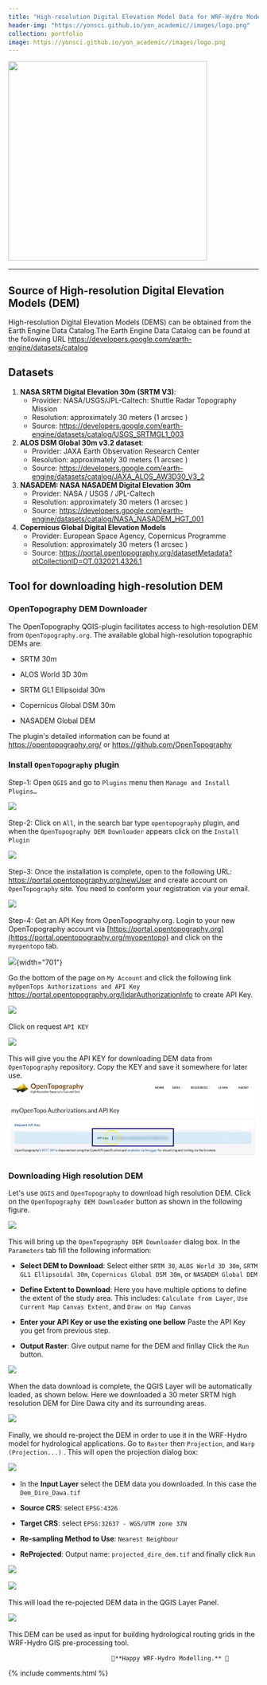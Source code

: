 ```yaml
---
title: "High-resolution Digital Elevation Model Data for WRF-Hydro Mode"
header-img: "https://yonsci.github.io/yon_academic//images/logo.png"
collection: portfolio
image: https://yonsci.github.io/yon_academic//images/logo.png
---
```


<img src="{{page.image}}" width="400" height="400" />

---

## Source of High-resolution Digital Elevation Models (DEM)

High-resolution Digital Elevation Models (DEMS) can be obtained from the Earth Engine Data Catalog.The Earth Engine Data Catalog can be found at the following URL <https://developers.google.com/earth-engine/datasets/catalog>

## Datasets

1)  **NASA SRTM Digital Elevation 30m (SRTM V3)**:
    -   Provider: NASA/USGS/JPL-Caltech: Shuttle Radar Topography Mission
    -   Resolution: approximately 30 meters (1 arcsec )
    -   Source: <https://developers.google.com/earth-engine/datasets/catalog/USGS_SRTMGL1_003>
2)  **ALOS DSM Global 30m v3.2 dataset**:
    -   Provider: JAXA Earth Observation Research Center
    -   Resolution: approximately 30 meters (1 arcsec )
    -   Source: <https://developers.google.com/earth-engine/datasets/catalog/JAXA_ALOS_AW3D30_V3_2>
3)  **NASADEM: NASA NASADEM Digital Elevation 30m**
    -   Provider: NASA / USGS / JPL-Caltech
    -   Resolution: approximately 30 meters (1 arcsec )
    -   Source: <https://developers.google.com/earth-engine/datasets/catalog/NASA_NASADEM_HGT_001>
4)  **Copernicus Global Digital Elevation Models**
    -   Provider: European Space Agency, Copernicus Programme
    -   Resolution: approximately 30 meters (1 arcsec )
    -   Source: <https://portal.opentopography.org/datasetMetadata?otCollectionID=OT.032021.4326.1>

## Tool for downloading high-resolution DEM

### OpenTopography DEM Downloader

The OpenTopography QGIS-plugin facilitates access to high-resolution DEM from `OpenTopography.org`. The available global high-resolution topographic DEMs are:

-   SRTM 30m

-   ALOS World 3D 30m

-   SRTM GL1 Ellipsoidal 30m

-   Copernicus Global DSM 30m

-   NASADEM Global DEM

The plugin's detailed information can be found at <https://opentopography.org/> or <https://github.com/OpenTopography>

### Install `OpenTopography` plugin

Step-1: Open `QGIS` and go to `Plugins` menu then `Manage and Install Plugins…`

![](https://yonsci.github.io/yon_academic//images/plugin1.png)

Step-2: Click on `All`, in the search bar type `opentopography` plugin, and when the `OpenTopography DEM Downloader` appears click on the `Install Plugin`

![](https://yonsci.github.io/yon_academic//images/plugin2.png)

Step-3: Once the installation is complete, open to the following URL: <https://portal.opentopography.org/newUser> and create account on `OpenTopography` site. You need to conform your registration via your email.

![](https://yonsci.github.io/yon_academic//images/fill_form.png)

Step-4: Get an API Key from OpenTopography.org. Login to your new OpenTopography account via [https://portal.opentopography.org](https://portal.opentopography.org/myopentopo) and click on the `myopentopo` tab.

![](https://yonsci.github.io/yon_academic//images/myopentopo.png){width="701"}

Go the bottom of the page on `My Account` and click the following link `myOpenTops Authorizations and API Key` <https://portal.opentopography.org/lidarAuthorizationInfo> to create API Key.

![](https://yonsci.github.io/yon_academic//images/account.png)

Click on request `API KEY`

![](https://yonsci.github.io/yon_academic//images/apikey.png)

This will give you the API KEY for downloading DEM data from `OpenTopography` repository. Copy the KEY and save it somewhere for later use. ![](images/key.png)

### Downloading High resolution DEM

Let's use `QGIS` and `OpenTopography` to download high resolution DEM. Click on the `OpenTopography DEM Downloader` button as shown in the following figure.

![](https://yonsci.github.io/yon_academic//images/open.png)

This will bring up the `OpenTopography DEM Downloader` dialog box. In the `Parameters` tab fill the following information:

-   **Select DEM to Download**: Select either `SRTM 30`, `ALOS World 3D 30m`, `SRTM GL1 Ellipsoidal 30m`, `Copernicus Global DSM 30m`, or `NASADEM Global DEM`

-   **Define Extent to Download**: Here you have multiple options to define the extent of the study area. This includes: `Calculate from Layer`, `Use Current Map Canvas Extent`, and `Draw on Map Canvas`

-   **Enter your API Key or use the existing one bellow** Paste the API Key you get from previous step.

-   **Output Raster**: Give output name for the DEM and finllay Click the `Run` button.

![](https://yonsci.github.io/yon_academic//images/download.png)

When the data download is complete, the QGIS Layer will be automatically loaded, as shown below. Here we downloaded a 30 meter SRTM high resolution DEM for Dire Dawa city and its surrounding areas.

![](https://yonsci.github.io/yon_academic//images/data.png)

Finally, we should re-project the DEM in order to use it in the WRF-Hydro model for hydrological applications. Go to `Raster` then `Projection`, and `Warp (Projection...)` . This will open the projection dialog box:

![](https://yonsci.github.io/yon_academic//images/reproject1.png)

-   In the **Input Layer** select the DEM data you downloaded. In this case the `Dem_Dire_Dawa.tif`

-   **Source CRS**: select `EPSG:4326`

-   **Target CRS**: select `EPSG:32637 - WGS/UTM zone 37N`

-   **Re-sampling Method to Use**: `Nearest Neighbour`

-   **ReProjected**: Output name: `projected_dire_dem.tif` and finally click `Run`

![](https://yonsci.github.io/yon_academic//images/reproject2.png)

![](https://yonsci.github.io/yon_academic//images/reproject3.png)

This will load the re-pojected DEM data in the QGIS Layer Panel.

![](https://yonsci.github.io/yon_academic//images/final.png)

This DEM can be used as input for building hydrological routing grids in the WRF-Hydro GIS pre-processing tool.


                                 🥇**Happy WRF-Hydro Modelling.** 🥇




{% include comments.html %}


